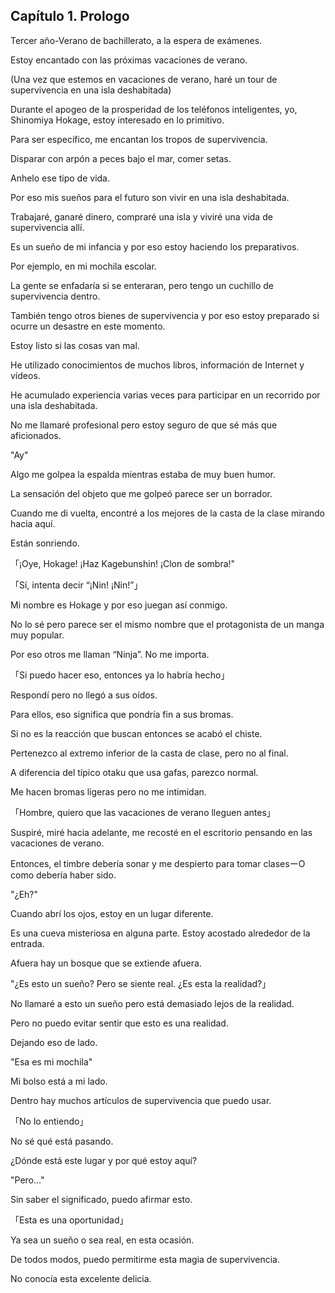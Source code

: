 
## Capítulo 1. Prologo


Tercer año-Verano de bachillerato, a la espera de exámenes.

Estoy encantado con las próximas vacaciones de verano.

(Una vez que estemos en vacaciones de verano, haré un tour de supervivencia en una isla deshabitada)

Durante el apogeo de la prosperidad de los teléfonos inteligentes, yo, Shinomiya Hokage, estoy interesado en lo primitivo.

Para ser específico, me encantan los tropos de supervivencia.

Disparar con arpón a peces bajo el mar, comer setas.

Anhelo ese tipo de vida.

Por eso mis sueños para el futuro son vivir en una isla deshabitada.

Trabajaré, ganaré dinero, compraré una isla y viviré una vida de supervivencia allí.

Es un sueño de mi infancia y por eso estoy haciendo los preparativos.

Por ejemplo, en mi mochila escolar.

La gente se enfadaría si se enteraran, pero tengo un cuchillo de supervivencia dentro.

También tengo otros bienes de supervivencia y por eso estoy preparado si ocurre un desastre en este momento.

Estoy listo si las cosas van mal.

He utilizado conocimientos de muchos libros, información de Internet y vídeos.

He acumulado experiencia varias veces para participar en un recorrido por una isla deshabitada.

No me llamaré profesional pero estoy seguro de que sé más que aficionados.

"Ay"

Algo me golpea la espalda mientras estaba de muy buen humor.

La sensación del objeto que me golpeó parece ser un borrador.

Cuando me di vuelta, encontré a los mejores de la casta de la clase mirando hacia aquí.

Están sonriendo.

「¡Oye, Hokage! ¡Haz Kagebunshin! ¡Clon de sombra!"

「Sí, intenta decir “¡Nin! ¡Nin!”」

Mi nombre es Hokage y por eso juegan así conmigo.

No lo sé pero parece ser el mismo nombre que el protagonista de un manga muy popular.

Por eso otros me llaman “Ninja”. No me importa.

「Si puedo hacer eso, entonces ya lo habría hecho」

Respondí pero no llegó a sus oídos.

Para ellos, eso significa que pondría fin a sus bromas.

Si no es la reacción que buscan entonces se acabó el chiste.

Pertenezco al extremo inferior de la casta de clase, pero no al final.

A diferencia del típico otaku que usa gafas, parezco normal.

Me hacen bromas ligeras pero no me intimidan.

「Hombre, quiero que las vacaciones de verano lleguen antes」

Suspiré, miré hacia adelante, me recosté en el escritorio pensando en las vacaciones de verano.

Entonces, el timbre debería sonar y me despierto para tomar clasesーO como debería haber sido.

"¿Eh?"

Cuando abrí los ojos, estoy en un lugar diferente.

Es una cueva misteriosa en alguna parte. Estoy acostado alrededor de la entrada.

Afuera hay un bosque que se extiende afuera.

"¿Es esto un sueño? Pero se siente real. ¿Es esta la realidad?」

No llamaré a esto un sueño pero está demasiado lejos de la realidad.

Pero no puedo evitar sentir que esto es una realidad.

Dejando eso de lado.

"Esa es mi mochila"

Mi bolso está a mi lado.

Dentro hay muchos artículos de supervivencia que puedo usar.

「No lo entiendo」

No sé qué está pasando.

¿Dónde está este lugar y por qué estoy aquí?

"Pero…"

Sin saber el significado, puedo afirmar esto.

「Esta es una oportunidad」

Ya sea un sueño o sea real, en esta ocasión.

De todos modos, puedo permitirme esta magia de supervivencia.

No conocía esta excelente delicia.
